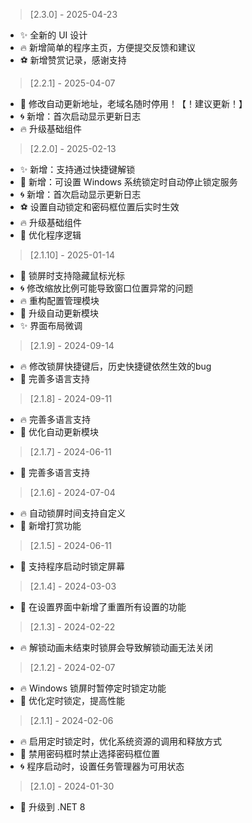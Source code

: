 > [2.3.0] - 2025-04-23  
* ✨ 全新的 UI 设计
* 🔥 新增简单的程序主页，方便提交反馈和建议
* ⚽ 新增赞赏记录，感谢支持

> [2.2.1] - 2025-04-07  
* 🎉 修改自动更新地址，老域名随时停用！【！建议更新！】
* 🌀 新增：首次启动显示更新日志
* 🔥 升级基础组件

> [2.2.0] - 2025-02-13  
* ✨ 新增：支持通过快捷键解锁
* 🌈 新增：可设置 Windows 系统锁定时自动停止锁定服务
* 🌀 新增：首次启动显示更新日志
* ⚽ 设置自动锁定和密码框位置后实时生效
* 🔥 升级基础组件
* 🎉 优化程序逻辑

> [2.1.10] - 2025-01-14  
* 🌈 锁屏时支持隐藏鼠标光标
* 🌀 修改缩放比例可能导致窗口位置异常的问题
* 🔥 重构配置管理模块
* 🎉 升级自动更新模块
* ✨ 界面布局微调

> [2.1.9] - 2024-09-14  
* 🔥 修改锁屏快捷键后，历史快捷键依然生效的bug
* 🌈 完善多语言支持

> [2.1.8] - 2024-09-11  
* 🔥 完善多语言支持
* 🌈 优化自动更新模块

> [2.1.7] - 2024-06-11  
* 🌈 完善多语言支持

> [2.1.6] - 2024-07-04  
* 🔥 自动锁屏时间支持自定义
* 🌈 新增打赏功能

> [2.1.5] - 2024-06-11  
* 🌈 支持程序启动时锁定屏幕

> [2.1.4] - 2024-03-03  
* 🌈 在设置界面中新增了重置所有设置的功能

> [2.1.3] - 2024-02-22  
* 🔥 解锁动画未结束时锁屏会导致解锁动画无法关闭

> [2.1.2] - 2024-02-07  
* 🔥 Windows 锁屏时暂停定时锁定功能
* 🌈 优化定时锁定，提高性能

> [2.1.1] - 2024-02-06  
* 🔥 启用定时锁定时，优化系统资源的调用和释放方式
* 🌈 禁用密码框时禁止选择密码框位置
* 🌀 程序启动时，设置任务管理器为可用状态

> [2.1.0] - 2024-01-30  
* 🌈 升级到 .NET 8
